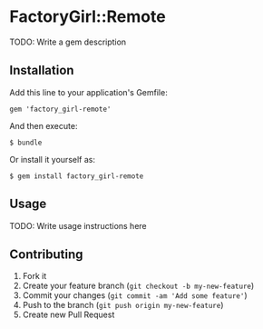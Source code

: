 # FactoryGirl::Remote

TODO: Write a gem description

## Installation

Add this line to your application's Gemfile:

    gem 'factory_girl-remote'

And then execute:

    $ bundle

Or install it yourself as:

    $ gem install factory_girl-remote

## Usage

TODO: Write usage instructions here

## Contributing

1. Fork it
2. Create your feature branch (`git checkout -b my-new-feature`)
3. Commit your changes (`git commit -am 'Add some feature'`)
4. Push to the branch (`git push origin my-new-feature`)
5. Create new Pull Request
